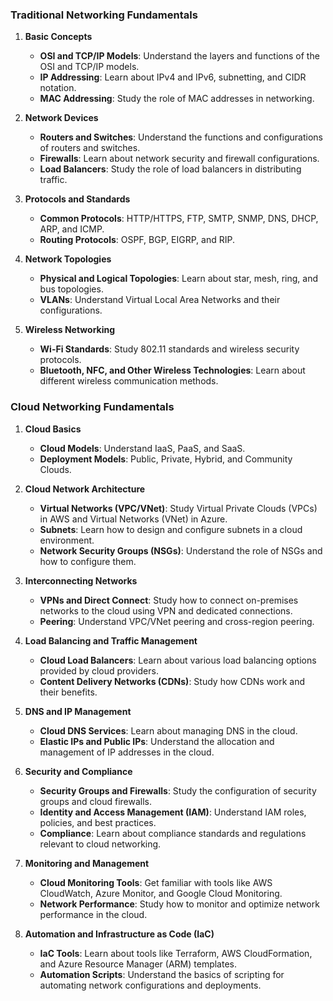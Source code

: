
### Traditional Networking Fundamentals

1. **Basic Concepts**
    
    - **OSI and TCP/IP Models**: Understand the layers and functions of the OSI and TCP/IP models.
    - **IP Addressing**: Learn about IPv4 and IPv6, subnetting, and CIDR notation.
    - **MAC Addressing**: Study the role of MAC addresses in networking.
2. **Network Devices**
    
    - **Routers and Switches**: Understand the functions and configurations of routers and switches.
    - **Firewalls**: Learn about network security and firewall configurations.
    - **Load Balancers**: Study the role of load balancers in distributing traffic.
3. **Protocols and Standards**
    
    - **Common Protocols**: HTTP/HTTPS, FTP, SMTP, SNMP, DNS, DHCP, ARP, and ICMP.
    - **Routing Protocols**: OSPF, BGP, EIGRP, and RIP.
4. **Network Topologies**
    
    - **Physical and Logical Topologies**: Learn about star, mesh, ring, and bus topologies.
    - **VLANs**: Understand Virtual Local Area Networks and their configurations.
5. **Wireless Networking**
    
    - **Wi-Fi Standards**: Study 802.11 standards and wireless security protocols.
    - **Bluetooth, NFC, and Other Wireless Technologies**: Learn about different wireless communication methods.

### Cloud Networking Fundamentals

1. **Cloud Basics**
    
    - **Cloud Models**: Understand IaaS, PaaS, and SaaS.
    - **Deployment Models**: Public, Private, Hybrid, and Community Clouds.
2. **Cloud Network Architecture**
    
    - **Virtual Networks (VPC/VNet)**: Study Virtual Private Clouds (VPCs) in AWS and Virtual Networks (VNet) in Azure.
    - **Subnets**: Learn how to design and configure subnets in a cloud environment.
    - **Network Security Groups (NSGs)**: Understand the role of NSGs and how to configure them.
3. **Interconnecting Networks**
    
    - **VPNs and Direct Connect**: Study how to connect on-premises networks to the cloud using VPN and dedicated connections.
    - **Peering**: Understand VPC/VNet peering and cross-region peering.
4. **Load Balancing and Traffic Management**
    
    - **Cloud Load Balancers**: Learn about various load balancing options provided by cloud providers.
    - **Content Delivery Networks (CDNs)**: Study how CDNs work and their benefits.
5. **DNS and IP Management**
    
    - **Cloud DNS Services**: Learn about managing DNS in the cloud.
    - **Elastic IPs and Public IPs**: Understand the allocation and management of IP addresses in the cloud.
6. **Security and Compliance**
    
    - **Security Groups and Firewalls**: Study the configuration of security groups and cloud firewalls.
    - **Identity and Access Management (IAM)**: Understand IAM roles, policies, and best practices.
    - **Compliance**: Learn about compliance standards and regulations relevant to cloud networking.
7. **Monitoring and Management**
    
    - **Cloud Monitoring Tools**: Get familiar with tools like AWS CloudWatch, Azure Monitor, and Google Cloud Monitoring.
    - **Network Performance**: Study how to monitor and optimize network performance in the cloud.
8. **Automation and Infrastructure as Code (IaC)**
    
    - **IaC Tools**: Learn about tools like Terraform, AWS CloudFormation, and Azure Resource Manager (ARM) templates.
    - **Automation Scripts**: Understand the basics of scripting for automating network configurations and deployments.